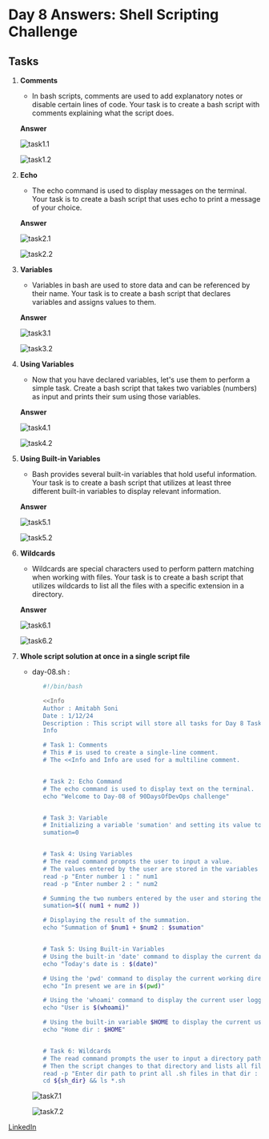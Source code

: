 # Day 8 Answers: Shell Scripting Challenge

## Tasks

1. **Comments**
   - In bash scripts, comments are used to add explanatory notes or disable certain lines of code. Your task is to create a bash script with comments explaining what the script does.

   **Answer**


      ![task1.1](image/task1.1.png)

      ![task1.2](image/task1.2.png)



2. **Echo**
   - The echo command is used to display messages on the terminal. Your task is to create a bash script that uses echo to print a message of your choice.

   **Answer**


      ![task2.1](image/task2.1.png)

      ![task2.2](image/task2.2.png)


3. **Variables**
   - Variables in bash are used to store data and can be referenced by their name. Your task is to create a bash script that declares variables and assigns values to them.

   **Answer**


      ![task3.1](image/task3.1.png)

      ![task3.2](image/task3.2.png)


4. **Using Variables**
   - Now that you have declared variables, let's use them to perform a simple task. Create a bash script that takes two variables (numbers) as input and prints their sum using those variables.

   **Answer**


      ![task4.1](image/task4.1.png)

      ![task4.2](image/task4.2.png)  


5. **Using Built-in Variables**
   - Bash provides several built-in variables that hold useful information. Your task is to create a bash script that utilizes at least three different built-in variables to display relevant information.

   **Answer**


      ![task5.1](image/task5.1.png)

      ![task5.2](image/task5.2.png)     


6. **Wildcards**
   - Wildcards are special characters used to perform pattern matching when working with files. Your task is to create a bash script that utilizes wildcards to list all the files with a specific extension in a directory.

   **Answer**


      ![task6.1](image/task6.1.png)

      ![task6.2](image/task6.2.png)     


7. **Whole script solution at once in a single script file**
   - day-08.sh : 
      
      ```bash
         #!/bin/bash

         <<Info
         Author : Amitabh Soni
         Date : 1/12/24
         Description : This script will store all tasks for Day 8 Task: Shell Scripting Challenge of 90DaysOfDevOps challenge
         Info

         # Task 1: Comments
         # This # is used to create a single-line comment.
         # The <<Info and Info are used for a multiline comment.


         # Task 2: Echo Command
         # The echo command is used to display text on the terminal.
         echo "Welcome to Day-08 of 90DaysOfDevOps challenge"


         # Task 3: Variable
         # Initializing a variable 'sumation' and setting its value to 0
         sumation=0


         # Task 4: Using Variables
         # The read command prompts the user to input a value.
         # The values entered by the user are stored in the variables num1 and num2.
         read -p "Enter number 1 : " num1
         read -p "Enter number 2 : " num2

         # Summing the two numbers entered by the user and storing the result in the 'sumation' variable.
         sumation=$(( num1 + num2 ))

         # Displaying the result of the summation.
         echo "Summation of $num1 + $num2 : $sumation"


         # Task 5: Using Built-in Variables
         # Using the built-in 'date' command to display the current date and time.
         echo "Today's date is : $(date)"

         # Using the 'pwd' command to display the current working directory.
         echo "In present we are in $(pwd)"

         # Using the 'whoami' command to display the current user logged in.
         echo "User is $(whoami)"

         # Using the built-in variable $HOME to display the current user's home directory.
         echo "Home dir : $HOME"


         # Task 6: Wildcards
         # The read command prompts the user to input a directory path.
         # Then the script changes to that directory and lists all files with the .sh extension using the 'ls' command and wildcard.
         read -p "Enter dir path to print all .sh files in that dir : " sh_dir
         cd ${sh_dir} && ls *.sh
      ```


      ![task7.1](image/task7.1.png)

      ![task7.2](image/task7.2.png)



[LinkedIn](https://www.linkedin.com/in/amitabh-devops/)   
